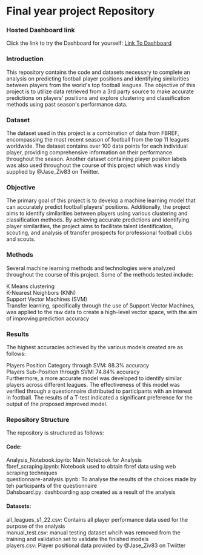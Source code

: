 # Final year project Repository


### Hosted Dashboard link
Click the link to try the Dashboard for yourself: [Link To Dashboard](https://tcannonx-final-year-project-dashboard-z8npzn.streamlit.app/)

### Introduction
This repository contains the code and datasets necessary to complete an analysis on predicting football player positions and identifying similarities between players from the world's top football leagues. The objective of this project is to utilize data retrieved from a 3rd party source to make accurate predictions on players' positions and explore clustering and classification methods using past season's performance data.

### Dataset
The dataset used in this project is a combination of data from FBREF, encompassing the most recent season of football from the top 11 leagues worldwide. The dataset contains over 100 data points for each individual player, providing comprehensive information on their performance throughout the season. Another dataset containing player positon labels was also used throughout the course of this project which was kindly supplied by @Jase_Ziv83 on Twiitter.

### Objective
The primary goal of this project is to develop a machine learning model that can accurately predict football players' positions. Additionally, the project aims to identify similarities between players using various clustering and classification methods. By achieving accurate predictions and identifying player similarities, the project aims to facilitate talent identification, scouting, and analysis of transfer prospects for professional football clubs and scouts.

### Methods
Several machine learning methods and technologies were analyzed throughout the course of this project. Some of the methods tested include:  
  
K Means clustering  
K-Nearest Neighbors (KNN)  
Support Vector Machines (SVM)  
Transfer learning, specifically through the use of Support Vector Machines, was applied to the raw data to create a high-level vector space, with the aim of improving prediction accuracy  

### Results
The highest accuracies achieved by the various models created are as follows:  
  
Players Position Category through SVM: 88.3% accuracy  
Players Sub-Position through SVM: 74.84% accuracy  
Furthermore, a more accurate model was developed to identify similar players across different leagues. The effectiveness of this model was verified through a questionnaire distributed to participants with an interest in football. The results of a T-test indicated a significant preference for the output of the proposed improved model.  
  
### Repository Structure
The repository is structured as follows:  
  
#### Code:
Analysis_Notebook.ipynb: Main Notebook for Analysis  
fbref_scraping.ipynb: Notebook used to obtain fbref data using web scraping techniques  
questionnaire-analysis.ipynb: To analyse the results of the choices made by teh participants of the questionnaire  
Dahsboard.py: dashboarding app created as a result of the analysis  

#### Datasets:
all_leagues_s1_22.csv: Contains all player performance data used for the purpose of the analysis  
manual_test.csv: manual testing dataset whcih was removed from the training and validation set to validate the finished models  
players.csv: Player positional data provided by @Jase_Ziv83 on Twiitter  

